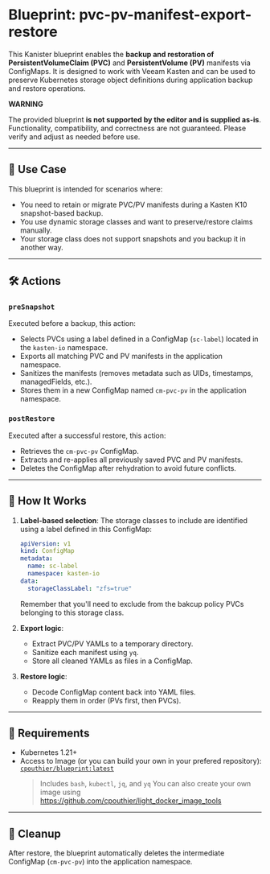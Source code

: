 # Blueprint: pvc-pv-manifest-export-restore

This Kanister blueprint enables the **backup and restoration of PersistentVolumeClaim (PVC)** and **PersistentVolume (PV)** manifests via ConfigMaps. It is designed to work with Veeam Kasten and can be used to preserve Kubernetes storage object definitions during application backup and restore operations.

**WARNING**

The provided blueprint **is not supported by the editor and is supplied as-is**. Functionality, compatibility, and correctness are not guaranteed. Please verify and adjust as needed before use.

---

## 🧩 Use Case

This blueprint is intended for scenarios where:
- You need to retain or migrate PVC/PV manifests during a Kasten K10 snapshot-based backup.
- You use dynamic storage classes and want to preserve/restore claims manually.
- Your storage class does not support snapshots and you backup it in another way.

---

## 🛠️ Actions

### `preSnapshot`

Executed before a backup, this action:
- Selects PVCs using a label defined in a ConfigMap (`sc-label`) located in the `kasten-io` namespace.
- Exports all matching PVC and PV manifests in the application namespace.
- Sanitizes the manifests (removes metadata such as UIDs, timestamps, managedFields, etc.).
- Stores them in a new ConfigMap named `cm-pvc-pv` in the application namespace.

### `postRestore`

Executed after a successful restore, this action:
- Retrieves the `cm-pvc-pv` ConfigMap.
- Extracts and re-applies all previously saved PVC and PV manifests.
- Deletes the ConfigMap after rehydration to avoid future conflicts.

---

## 🔁 How It Works

1. **Label-based selection**: The storage classes to include are identified using a label defined in this ConfigMap:

   ```yaml
   apiVersion: v1
   kind: ConfigMap
   metadata:
     name: sc-label
     namespace: kasten-io
   data:
     storageClassLabel: "zfs=true"
   ```
   Remember that you'll need to exclude from the bakcup policy PVCs belonging to this storage class.

2. **Export logic**:
   - Extract PVC/PV YAMLs to a temporary directory.
   - Sanitize each manifest using `yq`.
   - Store all cleaned YAMLs as files in a ConfigMap.

3. **Restore logic**:
   - Decode ConfigMap content back into YAML files.
   - Reapply them in order (PVs first, then PVCs).

---

## 🧱 Requirements

- Kubernetes 1.21+
- Access to Image (or you can build your own in your prefered repository): [`cpouthier/blueprint:latest`](https://hub.docker.com/r/cpouthier/blueprint)
  > Includes `bash`, `kubectl`, `jq`, and `yq`
  > You can also create your own image using https://github.com/cpouthier/light_docker_image_tools

---

## 📂 Cleanup

After restore, the blueprint automatically deletes the intermediate ConfigMap (`cm-pvc-pv`) into the application namespace.
